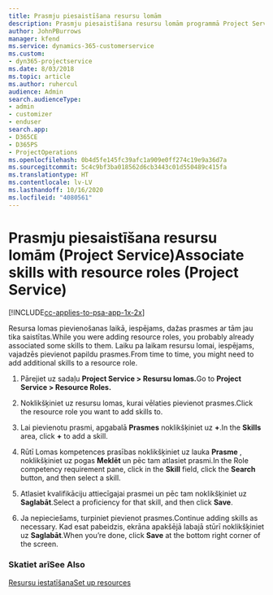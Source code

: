 ```yaml
---
title: Prasmju piesaistīšana resursu lomām
description: Prasmju piesaistīšana resursu lomām programmā Project Service
author: JohnPBurrows
manager: kfend
ms.service: dynamics-365-customerservice
ms.custom:
- dyn365-projectservice
ms.date: 8/03/2018
ms.topic: article
ms.author: ruhercul
audience: Admin
search.audienceType:
- admin
- customizer
- enduser
search.app:
- D365CE
- D365PS
- ProjectOperations
ms.openlocfilehash: 0b4d5fe145fc39afc1a909e0ff274c19e9a36d7a
ms.sourcegitcommit: 5c4c9bf3ba018562d6cb3443c01d550489c415fa
ms.translationtype: HT
ms.contentlocale: lv-LV
ms.lasthandoff: 10/16/2020
ms.locfileid: "4080561"
---
```

# <a name="associate-skills-with-resource-roles-project-service"></a><span data-ttu-id="b9a4c-103">Prasmju piesaistīšana resursu lomām (Project Service)</span><span class="sxs-lookup"><span data-stu-id="b9a4c-103">Associate skills with resource roles (Project Service)</span></span>

[!INCLUDE[cc-applies-to-psa-app-1x-2x](../includes/cc-applies-to-psa-app-1x-2x.md)]

<span data-ttu-id="b9a4c-104">Resursa lomas pievienošanas laikā, iespējams, dažas prasmes ar tām jau tika saistītas.</span><span class="sxs-lookup"><span data-stu-id="b9a4c-104">While you were adding resource roles, you probably already associated some skills to them.</span></span> <span data-ttu-id="b9a4c-105">Laiku pa laikam resursu lomai, iespējams, vajadzēs pievienot papildu prasmes.</span><span class="sxs-lookup"><span data-stu-id="b9a4c-105">From time to time, you might need to add additional skills to a resource role.</span></span>  
  
1.  <span data-ttu-id="b9a4c-106">Pārejiet uz sadaļu **Project Service > Resursu lomas.**</span><span class="sxs-lookup"><span data-stu-id="b9a4c-106">Go to **Project Service > Resource Roles.**</span></span>  
  
2.  <span data-ttu-id="b9a4c-107">Noklikšķiniet uz resursu lomas, kurai vēlaties pievienot prasmes.</span><span class="sxs-lookup"><span data-stu-id="b9a4c-107">Click the resource role you want to add skills to.</span></span>  
  
3.  <span data-ttu-id="b9a4c-108">Lai pievienotu prasmi, apgabalā **Prasmes** noklikšķiniet uz **+**.</span><span class="sxs-lookup"><span data-stu-id="b9a4c-108">In the **Skills** area, click **+** to add a skill.</span></span>  
  
4.  <span data-ttu-id="b9a4c-109">Rūtī Lomas kompetences prasības noklikšķiniet uz lauka **Prasme** , noklikšķiniet uz pogas **Meklēt** un pēc tam atlasiet prasmi.</span><span class="sxs-lookup"><span data-stu-id="b9a4c-109">In the Role competency requirement pane, click in the **Skill** field, click the **Search** button,  and then select a skill.</span></span>  
  
5.  <span data-ttu-id="b9a4c-110">Atlasiet kvalifikāciju attiecīgajai prasmei un pēc tam noklikšķiniet uz **Saglabāt**.</span><span class="sxs-lookup"><span data-stu-id="b9a4c-110">Select a proficiency for that skill, and then click **Save**.</span></span>  
  
6.  <span data-ttu-id="b9a4c-111">Ja nepieciešams, turpiniet pievienot prasmes.</span><span class="sxs-lookup"><span data-stu-id="b9a4c-111">Continue adding skills as necessary.</span></span> <span data-ttu-id="b9a4c-112">Kad esat pabeidzis, ekrāna apakšējā labajā stūrī noklikšķiniet uz **Saglabāt**.</span><span class="sxs-lookup"><span data-stu-id="b9a4c-112">When you’re done, click **Save** at the bottom right corner of the screen.</span></span>  
  
### <a name="see-also"></a><span data-ttu-id="b9a4c-113">Skatiet arī</span><span class="sxs-lookup"><span data-stu-id="b9a4c-113">See Also</span></span>  
 [<span data-ttu-id="b9a4c-114">Resursu iestatīšana</span><span class="sxs-lookup"><span data-stu-id="b9a4c-114">Set up resources</span></span>](../psa/set-up-resources.md)
